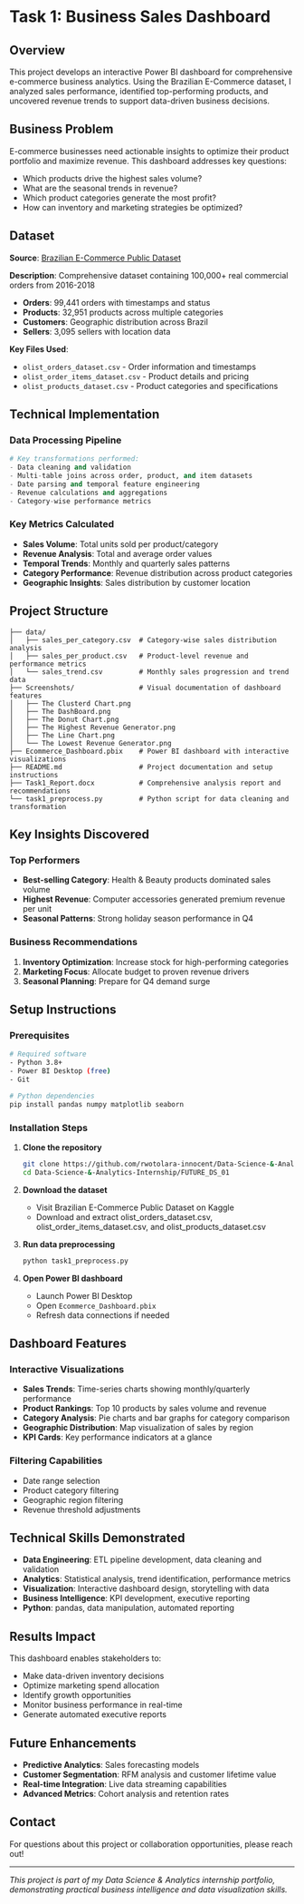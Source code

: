 # Task 1: Business Sales Dashboard

## Overview

This project develops an interactive Power BI dashboard for comprehensive e-commerce business analytics. Using the Brazilian E-Commerce dataset, I analyzed sales performance, identified top-performing products, and uncovered revenue trends to support data-driven business decisions.

## Business Problem

E-commerce businesses need actionable insights to optimize their product portfolio and maximize revenue. This dashboard addresses key questions:
- Which products drive the highest sales volume?
- What are the seasonal trends in revenue?
- Which product categories generate the most profit?
- How can inventory and marketing strategies be optimized?

## Dataset

**Source**: [Brazilian E-Commerce Public Dataset](https://www.kaggle.com/datasets/olistbr/brazilian-ecommerce)

**Description**: Comprehensive dataset containing 100,000+ real commercial orders from 2016-2018
- **Orders**: 99,441 orders with timestamps and status
- **Products**: 32,951 products across multiple categories
- **Customers**: Geographic distribution across Brazil
- **Sellers**: 3,095 sellers with location data

**Key Files Used**:
- `olist_orders_dataset.csv` - Order information and timestamps
- `olist_order_items_dataset.csv` - Product details and pricing
- `olist_products_dataset.csv` - Product categories and specifications

## Technical Implementation

### Data Processing Pipeline
```python
# Key transformations performed:
- Data cleaning and validation
- Multi-table joins across order, product, and item datasets
- Date parsing and temporal feature engineering
- Revenue calculations and aggregations
- Category-wise performance metrics
```

### Key Metrics Calculated
- **Sales Volume**: Total units sold per product/category
- **Revenue Analysis**: Total and average order values
- **Temporal Trends**: Monthly and quarterly sales patterns
- **Category Performance**: Revenue distribution across product categories
- **Geographic Insights**: Sales distribution by customer location

## Project Structure

```
├── data/
│   ├── sales_per_category.csv  # Category-wise sales distribution analysis
│   ├── sales_per_product.csv   # Product-level revenue and performance metrics
│   └── sales_trend.csv         # Monthly sales progression and trend data
├── Screenshots/                # Visual documentation of dashboard features
│   ├── The Clusterd Chart.png
│   ├── The DashBoard.png
│   ├── The Donut Chart.png
│   ├── The Highest Revenue Generator.png
│   ├── The Line Chart.png
│   └── The Lowest Revenue Generator.png
├── Ecommerce_Dashboard.pbix    # Power BI dashboard with interactive visualizations
├── README.md                   # Project documentation and setup instructions
├── Task1_Report.docx           # Comprehensive analysis report and recommendations
└── task1_preprocess.py         # Python script for data cleaning and transformation
```

## Key Insights Discovered

### Top Performers
- **Best-selling Category**: Health & Beauty products dominated sales volume
- **Highest Revenue**: Computer accessories generated premium revenue per unit
- **Seasonal Patterns**: Strong holiday season performance in Q4

### Business Recommendations
1. **Inventory Optimization**: Increase stock for high-performing categories
2. **Marketing Focus**: Allocate budget to proven revenue drivers
3. **Seasonal Planning**: Prepare for Q4 demand surge

## Setup Instructions

### Prerequisites
```bash
# Required software
- Python 3.8+
- Power BI Desktop (free)
- Git

# Python dependencies
pip install pandas numpy matplotlib seaborn
```

### Installation Steps

1. **Clone the repository**
   ```bash
   git clone https://github.com/rwotolara-innocent/Data-Science-&-Analytics-Internship.git
   cd Data-Science-&-Analytics-Internship/FUTURE_DS_01
   ```

2. **Download the dataset**
   - Visit Brazilian E-Commerce Public Dataset on Kaggle
   - Download and extract olist_orders_dataset.csv, olist_order_items_dataset.csv, and olist_products_dataset.csv

3. **Run data preprocessing**
   ```bash
   python task1_preprocess.py
   ```

4. **Open Power BI dashboard**
   - Launch Power BI Desktop
   - Open `Ecommerce_Dashboard.pbix`
   - Refresh data connections if needed

## Dashboard Features

### Interactive Visualizations
- **Sales Trends**: Time-series charts showing monthly/quarterly performance
- **Product Rankings**: Top 10 products by sales volume and revenue
- **Category Analysis**: Pie charts and bar graphs for category comparison
- **Geographic Distribution**: Map visualization of sales by region
- **KPI Cards**: Key performance indicators at a glance

### Filtering Capabilities
- Date range selection
- Product category filtering
- Geographic region filtering
- Revenue threshold adjustments

## Technical Skills Demonstrated

- **Data Engineering**: ETL pipeline development, data cleaning and validation
- **Analytics**: Statistical analysis, trend identification, performance metrics
- **Visualization**: Interactive dashboard design, storytelling with data
- **Business Intelligence**: KPI development, executive reporting
- **Python**: pandas, data manipulation, automated reporting

## Results Impact

This dashboard enables stakeholders to:
- Make data-driven inventory decisions
- Optimize marketing spend allocation
- Identify growth opportunities
- Monitor business performance in real-time
- Generate automated executive reports

## Future Enhancements

- **Predictive Analytics**: Sales forecasting models
- **Customer Segmentation**: RFM analysis and customer lifetime value
- **Real-time Integration**: Live data streaming capabilities
- **Advanced Metrics**: Cohort analysis and retention rates

## Contact

For questions about this project or collaboration opportunities, please reach out!

---

*This project is part of my Data Science & Analytics internship portfolio, demonstrating practical business intelligence and data visualization skills.*
